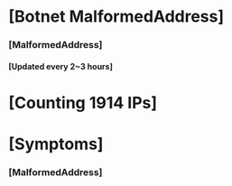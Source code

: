 # [Botnet MalformedAddress]
### [MalformedAddress]
#### [Updated every 2~3 hours]

# [Counting 1914 IPs]

# [Symptoms] 
###   [MalformedAddress]
